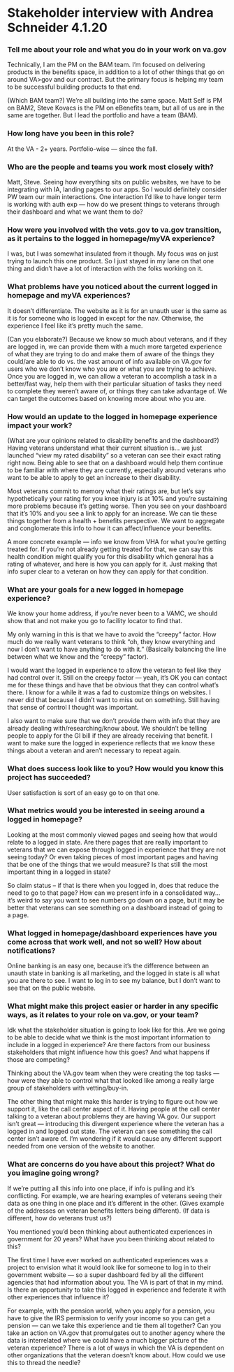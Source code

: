 # Stakeholder interview with Andrea Schneider 4.1.20

### Tell me about your role and what you do in your work on va.gov

Technically, I am the PM on the BAM team. I’m focused on delivering products in the benefits space, in addition to a lot of other things that go on around VA>gov and our contract. But the primary focus is helping my team to be successful building products to that end.

(Which BAM team?) We’re all building into the same space. Matt Self is PM on BAM2, Steve Kovacs is the PM on eBenefits team, but all of us are in the same are together. But I lead the portfolio and have a team (BAM).

### How long have you been in this role?

At the VA - 2+ years. Portfolio-wise — since the fall.

### Who are the people and teams you work most closely with?

Matt, Steve. Seeing how everything sits on public websites, we have to be integrating with IA, landing pages to our apps. So I would definitely consider PW team our main interactions. One interaction I’d like to have longer term is working with auth exp — how do we present things to veterans through their dashboard and what we want them to do?

### How were you involved with the vets.gov to va.gov transition, as it pertains to the logged in homepage/myVA experience?

I was, but I was somewhat insulated from it though. My focus was on just trying to launch this one product. So I just stayed in my lane on that one thing and didn’t have a lot of interaction with the folks working on it.

### What problems have you noticed about the current logged in homepage and myVA experiences?

It doesn’t differentiate. The website as it is for an unauth user is the same as it is for someone who is logged in except for the nav. Otherwise, the experience I feel like it’s pretty much the same. 

(Can you elaborate?) Because we know so much about veterans, and if they are logged in, we can provide them with a much more targeted experience of what they are trying to do and make them of aware of the things they could/are able to do vs. the vast amount of info available on VA.gov for users who we don’t know who you are or what you are trying to achieve. Once you are logged in, we can allow a veteran to accomplish a task in a better/fast way, help them with their particular situation of tasks they need to complete they weren’t aware of, or things they can take advantage of. We can target the outcomes based on knowing more about who you are.

### How would an update to the logged in homepage experience impact your work?

(What are your opinions related to disability benefits and the dashboard?) Having veterans understand what their current situation is… we just launched “view my rated disability” so a veteran can see their exact rating right now. Being able to see that on a dashboard would help them continue to be familiar with where they are currently, especially around veterans who want to be able to apply to get an increase to their disability. 

Most veterans commit to memory what their ratings are, but let’s say hypothetically your rating for you knee injury is at 10% and you’re sustaining more problems because it’s getting worse. Then you see on your dashboard that it’s 10% and you see a link to apply for an increase. We can tie these things together from a health + benefits perspective. We want to aggregate and conglomerate this info to how it can affect/influence your benefits. 

A more concrete example — info we know from VHA for what you’re getting treated for. If you’re not already getting treated for that, we can say this health condition might qualify you for this disability which general has a rating of whatever, and here is how you can apply for it. Just making that info super clear to a veteran on how they can apply for that condition.

### What are your goals for a new logged in homepage experience?

We know your home address, if you’re never been to a VAMC, we should show that and not make you go to facility locator to find that.

My only warning in this is that we have to avoid the “creepy” factor. How much do we really want veterans to think “oh, they know everything and now I don’t want to have anything to do with it.” (Basically balancing the line between what we know and the “creepy” factor).

I would want the logged in experience to allow the veteran to feel like they had control over it. Still on the creepy factor — yeah, it’s OK you can contact me for these things and have that be obvious that they can control what’s there. I know for a while it was a fad to customize things on websites. I never did that because I didn’t want to miss out on something. Still having that sense of control I thought was important.

I also want to make sure that we don’t provide them with info that they are already dealing with/researching/know about. We shouldn’t be telling people to apply for the GI bill if they are already receiving that benefit. I want to make sure the logged in experience reflects that we know these things about a veteran and aren’t necessary to repeat again.

### What does success look like to you? How would you know this project has succeeded?

User satisfaction is sort of an easy go to on that one. 

### What metrics would you be interested in seeing around a logged in homepage?

Looking at the most commonly viewed pages and seeing how that would relate to a logged in state. Are there pages that are really important to veterans that we can expose through logged in experience that they are not seeing today? Or even taking pieces of most important pages and having that be one of the things that we would measure? Is that still the most important thing in a logged in state? 

So claim status – if that is there when you logged in, does that reduce the need to go to that page? How can we present info in a consolidated way… it’s weird to say you want to see numbers go down on a page, but it may be better that veterans can see something on a dashboard instead of going to a page.

### What logged in homepage/dashboard experiences have you come across that work well, and not so well? How about notifications?

Online banking is an easy one, because it’s the difference between an unauth state in banking is all marketing, and the logged in state is all what you are there to see. I want to log in to see my balance, but I don’t want to see that on the public website.

### What might make this project easier or harder in any specific ways, as it relates to your role on va.gov, or your team?

Idk what the stakeholder situation is going to look like for this. Are we going to be able to decide what we think is the most important information to include in a logged in experience? Are there factors from our business stakeholders that might influence how this goes? And what happens if those are competing?

Thinking about the VA.gov team when they were creating the top tasks — how were they able to control what that looked like among a really large group of stakeholders with vetting/buy-in.

The other thing that might make this harder is trying to figure out how we support it, like the call center aspect of it. Having people at the call center talking to a veteran about problems they are having VA.gov. Our support isn’t great — introducing this divergent experience where the veteran has a logged in and logged out state. The veteran can see something the call center isn’t aware of. I’m wondering if it would cause any different support needed from one version of the website to another.

### What are concerns do you have about this project? What do you imagine going wrong?

If we’re putting all this info into one place, if info is pulling and it’s conflicting. For example, we are hearing examples of veterans seeing their data as one thing in one place and it’s different in the other. (Gives example of the addresses on veteran benefits letters being different). (If data is different, how do veterans trust us?)

You mentioned you’d been thinking about authenticated experiences in government for 20 years? What have you been thinking about related to this?

The first time I have ever worked on authenticated experiences was a project to envision what it would look like for someone to log in to their government website — so a super dashboard fed by all the different agencies that had information about you. The VA is part of that in my mind. Is there an opportunity to take this logged in experience and federate it with other experiences that influence it? 

For example, with the pension world, when you apply for a pension, you have to give the IRS permission to verify your income so you can get a pension — can we take this experience and tie them all together? Can you take an action on VA.gov that promulgates out to another agency where the data is interrelated where we could have a much bigger picture of the veteran experience? There is a lot of ways in which the VA is dependent on other organizations that the veteran doesn’t know about. How could we use this to thread the needle?
